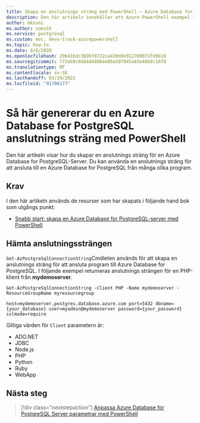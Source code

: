 ```yaml
---
title: Skapa en anslutnings sträng med PowerShell – Azure Database for PostgreSQL
description: Den här artikeln innehåller ett Azure PowerShell exempel för att skapa en anslutnings sträng för att ansluta till Azure Database for PostgreSQL.
author: mksuni
ms.author: sumuth
ms.service: postgresql
ms.custom: mvc, devx-track-azurepowershell
ms.topic: how-to
ms.date: 8/6/2020
ms.openlocfilehash: 29641bdc3696f0722ca430dde912768071fd9b16
ms.sourcegitcommit: 772eb9c6684dd4864e0ba507945a83e48b8c16f0
ms.translationtype: MT
ms.contentlocale: sv-SE
ms.lasthandoff: 03/19/2021
ms.locfileid: "91708177"
---
```

# <a name="how-to-generate-an-azure-database-for-postgresql-connection-string-with-powershell"></a>Så här genererar du en Azure Database for PostgreSQL anslutnings sträng med PowerShell

Den här artikeln visar hur du skapar en anslutnings sträng för en Azure Database for PostgreSQL-Server. Du kan använda en anslutnings sträng för att ansluta till en Azure Database for PostgreSQL från många olika program.

## <a name="requirements"></a>Krav

I den här artikeln används de resurser som har skapats i följande hand bok som utgångs punkt:

* [Snabb start: skapa en Azure Database for PostgreSQL-server med PowerShell](quickstart-create-postgresql-server-database-using-azure-powershell.md)

## <a name="get-the-connection-string"></a>Hämta anslutningssträngen

`Get-AzPostgreSqlConnectionString`Cmdleten används för att skapa en anslutnings sträng för att ansluta program till Azure Database for PostgreSQL. I följande exempel returneras anslutnings strängen för en PHP-klient från **mydemoserver**.

```azurepowershell-interactive
Get-AzPostgreSqlConnectionString -Client PHP -Name mydemoserver -ResourceGroupName myresourcegroup
```

```Output
host=mydemoserver.postgres.database.azure.com port=5432 dbname={your_database} user=myadmin@mydemoserver password={your_password} sslmode=require
```

Giltiga värden för `Client` parametern är:

* ADO&#46;NET
* JDBC
* Node.js
* PHP
* Python
* Ruby
* WebApp

## <a name="next-steps"></a>Nästa steg

> [!div class="nextstepaction"]
> [Anpassa Azure Database for PostgreSQL Server parametrar med PowerShell](howto-configure-server-parameters-using-powershell.md)
